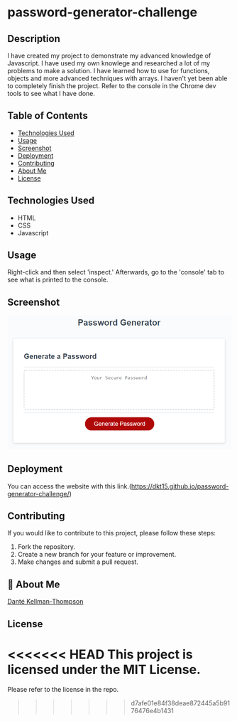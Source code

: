 # password-generator-challenge

## Description

I have created my project to demonstrate my advanced knowledge of Javascript. I have used my own knowlege and researched a lot of my problems to make a solution. I have learned how to use for functions, objects and more advanced techniques with arrays. I haven't yet been able to completely finish the project. Refer to the console in the Chrome dev tools to see what I have done.

## Table of Contents

- [Technologies Used](#technology)
- [Usage](#usage)
- [Screenshot](#screenshot)
- [Deployment](#deployment)
- [Contributing](#contributing)
- [About Me](#aboutme)
- [License](#license)

## Technologies Used

- HTML
- CSS
- Javascript

## Usage

Right-click and then select 'inspect.' Afterwards, go to the 'console' tab to see what is printed to the console.

## Screenshot

![Password Generator image.](/assets/05-javascript-challenge-demo.png)

## Deployment

You can access the website with this link.(https://dkt15.github.io/password-generator-challenge/)

## Contributing

If you would like to contribute to this project, please follow these steps:

1. Fork the repository.
2. Create a new branch for your feature or improvement.
3. Make changes and submit a pull request.

## 🚀 About Me

[Danté Kellman-Thompson](https://github.com/DKT15)

## License

<<<<<<< HEAD
This project is licensed under the MIT License.
=======
Please refer to the license in the repo.

> > > > > > > d7afe01e84f38deae872445a5b9176476e4b1431
